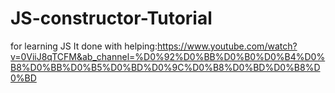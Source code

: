 # JS-constructor-Tutorial
for learning JS
It done with helping:https://www.youtube.com/watch?v=0ViiJ8qTCFM&ab_channel=%D0%92%D0%BB%D0%B0%D0%B4%D0%B8%D0%BB%D0%B5%D0%BD%D0%9C%D0%B8%D0%BD%D0%B8%D0%BD

